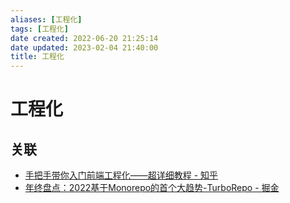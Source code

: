 ```yaml
---
aliases: [工程化]
tags: [工程化]
date created: 2022-06-20 21:25:14
date updated: 2023-02-04 21:40:00
title: 工程化
---
```


# 工程化

## 关联

- [手把手带你入门前端工程化——超详细教程 - 知乎](https://zhuanlan.zhihu.com/p/276458191)
- [年终盘点：2022基于Monorepo的首个大趋势-TurboRepo - 掘金](https://juejin.cn/post/7051929587852247077)
